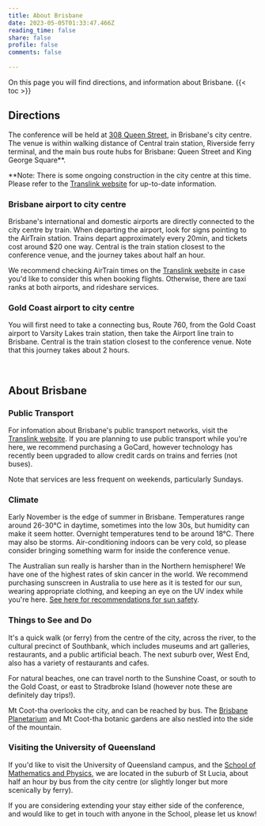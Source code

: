 ```yaml
---
title: About Brisbane
date: 2023-05-05T01:33:47.466Z
reading_time: false
share: false
profile: false
comments: false
 
---
```

On this page you will find directions, and information about Brisbane.
{{< toc >}}

## Directions
The conference will be held at [308 Queen Street](https://about.uq.edu.au/campuses-facilities/brisbane-city/308-queen-st), in Brisbane's city centre. The venue is within walking distance of Central train station, Riverside ferry terminal, and the main bus route hubs for Brisbane: Queen Street and King George Square**. 

**Note: There is some ongoing construction in the city centre at this time. Please refer to the [Translink website](https://translink.com.au/) for up-to-date information.

### Brisbane airport to city centre
Brisbane's international and domestic airports are directly connected to the city centre by train. When departing the airport, look for signs pointing to the AirTrain station. Trains depart approximately every 20min, and tickets cost around $20 one way. Central is the train station closest to the conference venue, and the journey takes about half an hour.

We recommend checking AirTrain times on the [Translink website](https://translink.com.au/) in case you'd like to consider this when booking flights. Otherwise, there are taxi ranks at both airports, and rideshare services.

### Gold Coast airport to city centre
You will first need to take a connecting bus, Route 760, from the Gold Coast airport to Varsity Lakes train station, then take the Airport line train to Brisbane. Central is the train station closest to the conference venue. Note that this journey takes about 2 hours.

<br>

## About Brisbane

### Public Transport

For infomation about Brisbane's public transport networks, visit the [Translink website](https://translink.com.au/). If you are planning to use public transport while you're here, we recommend purchasing a GoCard, however technology has recently been upgraded to allow credit cards on trains and ferries (not buses).

Note that services are less frequent on weekends, particularly Sundays.
  
### Climate

Early November is the edge of summer in Brisbane. Temperatures range around 26-30°C in daytime, sometimes into the low 30s, but humidity can make it seem hotter. Overnight temperatures tend to be around 18°C. There may also be storms. 
Air-conditioning indoors can be very cold, so please consider bringing something warm for inside the conference venue.

The Australian sun really is harsher than in the Northern hemisphere! We have one of the highest rates of skin cancer in the world. We recommend purchasing sunscreen in Australia to use here as it is tested for our sun, wearing appropriate clothing, and keeping an eye on the UV index while you're here. [See here for recommendations for sun safety](https://cancerqld.org.au/checktherays/).
  
### Things to See and Do

It's a quick walk (or ferry) from the centre of the city, across the river, to the cultural precinct of Southbank, which includes museums and art galleries, restaurants, and a public artificial beach. The next suburb over, West End, also has a variety of restaurants and cafes.

For natural beaches, one can travel north to the Sunshine Coast, or south to the Gold Coast, or east to Stradbroke Island (however note these are definitely day trips!). 

Mt Coot-tha overlooks the city, and can be reached by bus. The [Brisbane Planetarium](https://www.brisbane.qld.gov.au/things-to-see-and-do/council-venues-and-precincts/sir-thomas-brisbane-planetarium) and Mt Coot-tha botanic gardens are also nestled into the side of the mountain.

### Visiting the University of Queensland

If you'd like to visit the University of Queensland campus, and the [School of Mathematics and Physics](https://smp.uq.edu.au/), we are located in the suburb of St Lucia, about half an hour by bus from the city centre (or slightly longer but more scenically by ferry).

If you are considering extending your stay either side of the conference, and would like to get in touch with anyone in the School, please let us know!

<br>

